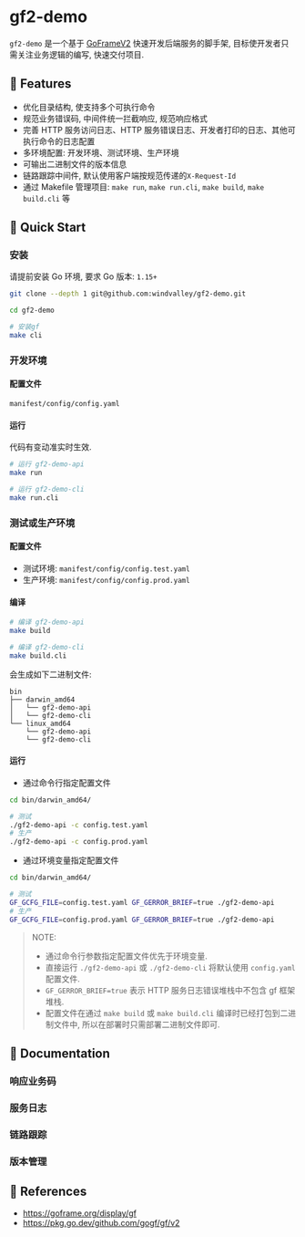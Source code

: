 # gf2-demo

`gf2-demo` 是一个基于 [GoFrameV2](https://github.com/gogf/gf) 快速开发后端服务的脚手架, 目标使开发者只需关注业务逻辑的编写, 快速交付项目.

## 💌 Features

- 优化目录结构, 使支持多个可执行命令
- 规范业务错误码, 中间件统一拦截响应, 规范响应格式
- 完善 HTTP 服务访问日志、HTTP 服务错误日志、开发者打印的日志、其他可执行命令的日志配置
- 多环境配置: 开发环境、测试环境、生产环境
- 可输出二进制文件的版本信息
- 链路跟踪中间件, 默认使用客户端按规范传递的`X-Request-Id`
- 通过 Makefile 管理项目: `make run`, `make run.cli`, `make build`, `make build.cli` 等

## 🚀 Quick Start

### 安装

请提前安装 Go 环境, 要求 Go 版本: `1.15+`

```sh
git clone --depth 1 git@github.com:windvalley/gf2-demo.git

cd gf2-demo

# 安装gf
make cli
```

### 开发环境

#### 配置文件

`manifest/config/config.yaml`

#### 运行

代码有变动准实时生效.

```sh
# 运行 gf2-demo-api
make run

# 运行 gf2-demo-cli
make run.cli
```

### 测试或生产环境

#### 配置文件

- 测试环境: `manifest/config/config.test.yaml`
- 生产环境: `manifest/config/config.prod.yaml`

#### 编译

```sh
# 编译 gf2-demo-api
make build

# 编译 gf2-demo-cli
make build.cli
```

会生成如下二进制文件:

```text
bin
├── darwin_amd64
│   └── gf2-demo-api
│   └── gf2-demo-cli
└── linux_amd64
    └── gf2-demo-api
    └── gf2-demo-cli
```

#### 运行

- 通过命令行指定配置文件

```sh
cd bin/darwin_amd64/

# 测试
./gf2-demo-api -c config.test.yaml
# 生产
./gf2-demo-api -c config.prod.yaml
```

- 通过环境变量指定配置文件

```sh
cd bin/darwin_amd64/

# 测试
GF_GCFG_FILE=config.test.yaml GF_GERROR_BRIEF=true ./gf2-demo-api
# 生产
GF_GCFG_FILE=config.prod.yaml GF_GERROR_BRIEF=true ./gf2-demo-api
```

> NOTE:
>
> - 通过命令行参数指定配置文件优先于环境变量.
> - 直接运行 `./gf2-demo-api` 或 `./gf2-demo-cli` 将默认使用 `config.yaml` 配置文件.
> - `GF_GERROR_BRIEF=true` 表示 HTTP 服务日志错误堆栈中不包含 gf 框架堆栈.
> - 配置文件在通过 `make build` 或 `make build.cli` 编译时已经打包到二进制文件中, 所以在部署时只需部署二进制文件即可.

## 📄 Documentation

### 响应业务码

### 服务日志

### 链路跟踪

### 版本管理

## 📜 References

- https://goframe.org/display/gf
- https://pkg.go.dev/github.com/gogf/gf/v2
